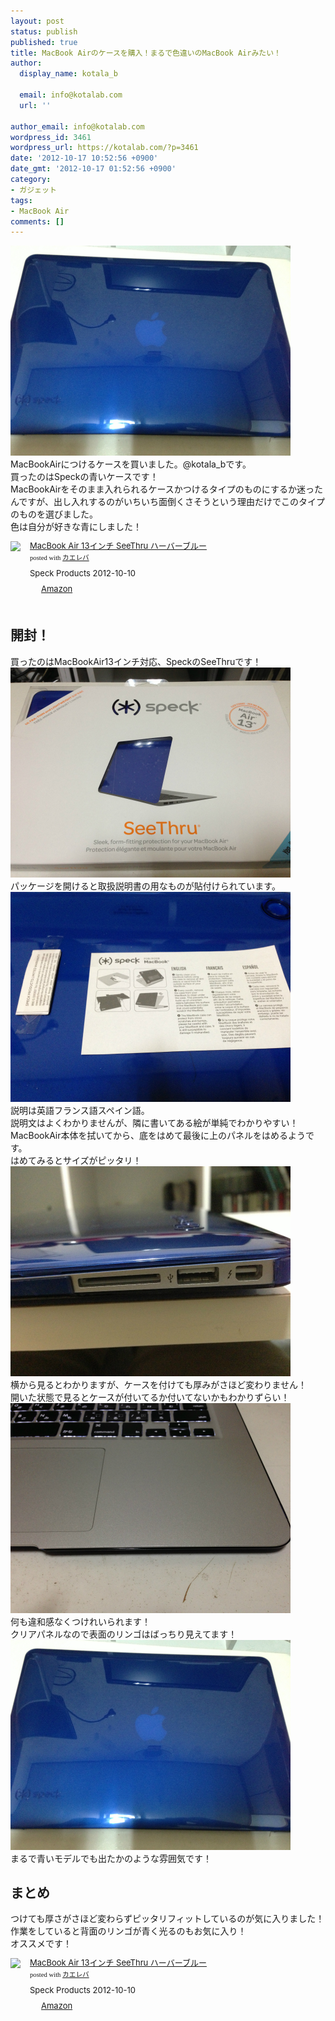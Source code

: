 ```yaml
---
layout: post
status: publish
published: true
title: MacBook Airのケースを購入！まるで色違いのMacBook Airみたい！
author:
  display_name: kotala_b

  email: info@kotalab.com
  url: ''

author_email: info@kotalab.com
wordpress_id: 3461
wordpress_url: https://kotalab.com/?p=3461
date: '2012-10-17 10:52:56 +0900'
date_gmt: '2012-10-17 01:52:56 +0900'
category:
- ガジェット
tags:
- MacBook Air
comments: []
---
```

<p><a href="/wp-content/uploads/case121017_05.jpg" target="_blank"><img src="/wp-content/uploads/case121017_05.jpg" alt="" title="case121017_05" width="448" height="336" class="alignnone size-full wp-image-3463" /></a><br />
MacBookAirにつけるケースを買いました。@kotala_bです。<br />
買ったのはSpeckの青いケースです！<br />
MacBookAirをそのまま入れられるケースかつけるタイプのものにするか迷ったんですが、出し入れするのがいちいち面倒くさそうという理由だけでこのタイプのものを選びました。<br />
色は自分が好きな青にしました！</p>
<div class="kaerebalink-box" style="text-align:left;padding-bottom:20px;font-size:small;/zoom: 1;overflow: hidden;">
<div class="kaerebalink-image" style="float:left;margin:0 15px 10px 0;"><a href="https://www.amazon.co.jp/exec/obidos/ASIN/B00937DKTO/same-22/ref=nosim/" rel="nofollow" target="_blank"><img src="https://images-fe.ssl-images-amazon.com/images/I/31rhqo2a8%2BL._SL160_.jpg" style="border: none;" /></a></div>
<div class="kaerebalink-info" style="line-height:120%;/zoom: 1;overflow: hidden;">
<div class="kaerebalink-name" style="margin-bottom:10px;line-height:120%"><a href="https://www.amazon.co.jp/exec/obidos/ASIN/B00937DKTO/same-22/ref=nosim/" rel="nofollow" target="_blank">MacBook Air 13インチ SeeThru ハーバーブルー</a>
<div class="kaerebalink-powered-date" style="font-size:8pt;margin-top:5px;font-family:verdana;line-height:120%">posted with <a href="https://kaereba.com" target="_blank">カエレバ</a></div>
</div>
<div class="kaerebalink-detail" style="margin-bottom:5px;"> Speck Products 2012-10-10    </div>
<div class="kaerebalink-link1" style="margin-top:10px;">
<div class="shoplinkamazon" style="display:inline;margin-right:5px;background: url('https://img.yomereba.com/tam_k_01.gif') 0 0 no-repeat;padding: 2px 0 2px 18px;white-space: nowrap;"><a href="https://www.amazon.co.jp/gp/search?keywords=MacBook%20Air%2013%83C%83%93%83%60&__mk_ja_JP=%83J%83%5E%83J%83i&tag=same-22" rel="nofollow" target="_blank" title="アマゾン" >Amazon</a></div>
</div>
</div>
<div class="booklink-footer" style="clear: left"></div>
</div>
<!--more-->
<h2>開封！</h2>
<p>買ったのはMacBookAir13インチ対応、SpeckのSeeThruです！<br />
<a href="/wp-content/uploads/case121017_01.jpg" target="_blank"><img src="/wp-content/uploads/case121017_01.jpg" alt="" title="case121017_01" width="448" height="336" class="alignnone size-full wp-image-3466" /></a><br />
パッケージを開けると取扱説明書の用なものが貼付けられています。<br />
<a href="/wp-content/uploads/case121017_02.jpg" target="_blank"><img src="/wp-content/uploads/case121017_02.jpg" alt="" title="case121017_02" width="448" height="336" class="alignnone size-full wp-image-3465" /></a><br />
説明は英語フランス語スペイン語。<br />
説明文はよくわかりませんが、隣に書いてある絵が単純でわかりやすい！<br />
MacBookAir本体を拭いてから、底をはめて最後に上のパネルをはめるようです。<br />
はめてみるとサイズがピッタリ！<br />
<a href="/wp-content/uploads/case121017_03.jpg" target="_blank"><img src="/wp-content/uploads/case121017_03.jpg" alt="" title="case121017_03" width="448" height="336" class="alignnone size-full wp-image-3464" /></a><br />
横から見るとわかりますが、ケースを付けても厚みがさほど変わりません！<br />
開いた状態で見るとケースが付いてるか付いてないかもわかりずらい！<br />
<a href="/wp-content/uploads/case121017_06.jpg" target="_blank"><img src="/wp-content/uploads/case121017_06.jpg" alt="" title="case121017_06" width="448" height="336" class="alignnone size-full wp-image-3462" /></a><br />
何も違和感なくつけれいられます！<br />
クリアパネルなので表面のリンゴはばっちり見えてます！<br />
<a href="/wp-content/uploads/case121017_05.jpg" target="_blank"><img src="/wp-content/uploads/case121017_05.jpg" alt="" title="case121017_05" width="448" height="336" class="alignnone size-full wp-image-3463" /></a><br />
まるで青いモデルでも出たかのような雰囲気です！</p>
<h2>まとめ</h2>
<p>つけても厚さがさほど変わらずピッタリフィットしているのが気に入りました！<br />
作業をしていると背面のリンゴが青く光るのもお気に入り！<br />
オススメです！</p>
<div class="kaerebalink-box" style="text-align:left;padding-bottom:20px;font-size:small;/zoom: 1;overflow: hidden;">
<div class="kaerebalink-image" style="float:left;margin:0 15px 10px 0;"><a href="https://www.amazon.co.jp/exec/obidos/ASIN/B00937DKTO/same-22/ref=nosim/" rel="nofollow" target="_blank"><img src="https://images-fe.ssl-images-amazon.com/images/I/31rhqo2a8%2BL._SL160_.jpg" style="border: none;" /></a></div>
<div class="kaerebalink-info" style="line-height:120%;/zoom: 1;overflow: hidden;">
<div class="kaerebalink-name" style="margin-bottom:10px;line-height:120%"><a href="https://www.amazon.co.jp/exec/obidos/ASIN/B00937DKTO/same-22/ref=nosim/" rel="nofollow" target="_blank">MacBook Air 13インチ SeeThru ハーバーブルー</a>
<div class="kaerebalink-powered-date" style="font-size:8pt;margin-top:5px;font-family:verdana;line-height:120%">posted with <a href="https://kaereba.com" target="_blank">カエレバ</a></div>
</div>
<div class="kaerebalink-detail" style="margin-bottom:5px;"> Speck Products 2012-10-10    </div>
<div class="kaerebalink-link1" style="margin-top:10px;">
<div class="shoplinkamazon" style="display:inline;margin-right:5px;background: url('https://img.yomereba.com/tam_k_01.gif') 0 0 no-repeat;padding: 2px 0 2px 18px;white-space: nowrap;"><a href="https://www.amazon.co.jp/gp/search?keywords=MacBook%20Air%2013%83C%83%93%83%60&__mk_ja_JP=%83J%83%5E%83J%83i&tag=same-22" rel="nofollow" target="_blank" title="アマゾン" >Amazon</a></div>
</div>
</div>
<div class="booklink-footer" style="clear: left"></div>
</div>
